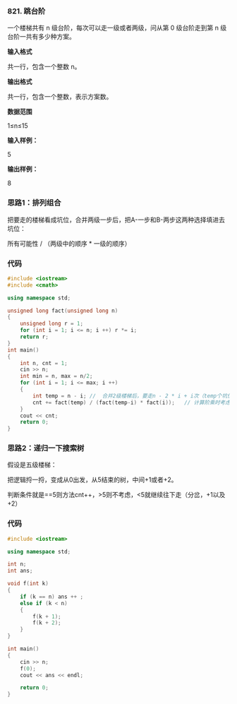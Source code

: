 ### 821. 跳台阶

一个楼梯共有 n 级台阶，每次可以走一级或者两级，问从第 0 级台阶走到第 n 级台阶一共有多少种方案。

**输入格式**

共一行，包含一个整数 n。

**输出格式**

共一行，包含一个整数，表示方案数。

**数据范围**

1≤n≤15

**输入样例：** 

5

**输出样例：** 

8

### 思路1：排列组合

把要走的楼梯看成坑位，合并两级一步后，把A-一步和B-两步这两种选择填进去坑位：

所有可能性 / （两级中的顺序 * 一级的顺序）

### 代码
```c++
#include <iostream>
#include <cmath>

using namespace std;

unsigned long fact(unsigned long n)
{
    unsigned long r = 1;
    for (int i = 1; i <= n; i ++) r *= i;
    return r; 
}
int main()
{
    int n, cnt = 1;
    cin >> n;
    int min = n, max = n/2;
    for (int i = 1; i <= max; i ++)
    {
        int temp = n - i; //  合并2级楼梯后，要走n - 2 * i + i次（temp个坑位，忽略顺序选择i个位置，几种选择？=》组合）
        cnt += fact(temp) / (fact(temp-i) * fact(i));   // 计算阶乘时考虑溢出，用unsigned long
    }
    cout << cnt;
    return 0;
}
```

### 思路2：递归一下搜索树
假设是五级楼梯：

把逻辑捋一捋，变成从0出发，从5结束的树，中间+1或者+2。

判断条件就是==5则方法cnt++，>5则不考虑，<5就继续往下走（分岔，+1以及+2）

### 代码
```c++
#include <iostream>

using namespace std;

int n;
int ans;

void f(int k)
{
    if (k == n) ans ++ ;
    else if (k < n)
    {
        f(k + 1);
        f(k + 2);
    }
}

int main()
{
    cin >> n;
    f(0);
    cout << ans << endl;

    return 0;
}
```
 

